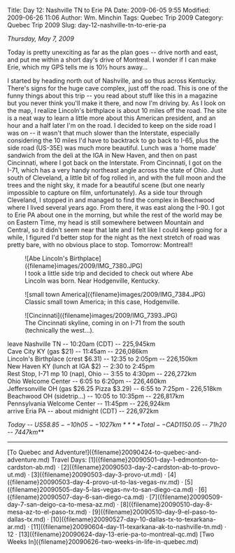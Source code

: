 Title: Day 12: Nashville TN to Erie PA
Date: 2009-06-05 9:55
Modified: 2009-06-26 11:06
Author: Wm. Minchin
Tags: Quebec Trip 2009
Category: Quebec Trip 2009
Slug: day-12-nashville-tn-to-erie-pa

*Thursday, May 7, 2009*

Today is pretty unexciting as far as the plan goes -- drive north and
east, and put me within a short day's drive of Montreal. I wonder if I
can make Erie, which my GPS tells me is 10½ hours away...

<!-- read more -->

I started by heading north out of Nashville, and so thus across
Kentucky. There's signs for the huge cave complex, just off the road.
This is one of the funny things about this trip -- you read about stuff
like this in a magazine but you never think you'll make it there, and
now I'm driving by. As I look on the map, I realize Lincoln's birthplace
is about 10 miles off the road. The site is a neat way to learn a little
more about this American president, and an hour and a half later I'm on
the road. I decided to keep on the side road I was on -- it wasn't that
much slower than the Interstate, especially considering the 10 miles I'd
have to backtrack to go back to I-65, plus the side road (US-35E) was
much more beautiful. Lunch was a 'home made' sandwich from the deli at
the IGA in New Haven, and then on past Cincinnati, where I got back on
the Interstate. From Cincinnati, I got on the I-71, which has a very
handy northeast angle across the state of Ohio. Just south of Cleveland,
a little bit of fog rolled in, and with the full moon and the trees and
the night sky, it made for a beautiful scene (but one nearly impossible
to capture on film, unfortunately). As a side tour through Cleveland, I
stopped in and managed to find the complex in Beechwood where I lived
several years ago. From there, it was east along the I-90. I got to Erie
PA about one in the morning, but while the rest of the world may be on
Eastern Time, my head is still somewhere between Mountain and Central,
so it didn't seem near that late and I felt like I could keep going for
a while, I figured I'd better stop for the night as the next stretch of
road was pretty bare, with no obvious place to stop. Tomorrow:
Montreal!!

<figure markdown=1>
![Abe Lincoln's Birthplace]({filename}images/2009/IMG_7380.JPG)
<figcaption markdown=1>
I took a little side trip and decided to check out where Abe Lincoln was
born. Near Hodgenville, Kentucky.
</figcaption>
</figure>

<figure markdown=1>
![small town America]({filename}images/2009/IMG_7384.JPG)
<figcaption markdown=1>
Classic small town America; in this case, Hodgenville.
</figcaption>
</figure>

<figure markdown=1>
![Cincinnati]({filename}images/2009/IMG_7393.JPG)
<figcaption markdown=1>
The Cincinnati skyline, coming in on I-71 from the south (technically the
west...).
</figcaption>
</figure>

leave Nashville TN -- 10:20am (CDT) -- 225,945km  
Cave City KY (gas $21) -- 11:45am -- 226,086km  
Lincoln's Birthplace (crest $6.31) -- 12:35 to 2:05pm -- 226,150km  
New Haven KY (lunch at IGA $2) -- 2:30 to 2:45pm  
Rest Stop, I-71 mp 10 (nap), Ohio -- 3:55 to 4:30pm -- 226,272km  
Ohio Welcome Center -- 6:05 to 6:20pm -- 226,460km  
Jeffersonville OH (gas $26.25 Pizza $3.29) -- 6:55 to 7:25pm -
226,518km  
Beachwood OH (sidetrip...) -- 10:05 to 10:35pm -- 226,817km  
Pennsylvania Welcome Center -- 11:45pm -- 226,924km  
arrive Eria PA -- about midnight (CDT) -- 226,972km

*Today -- US$58.85 -- 10h05 -- 1027km*  
***Total -- CAD$1150.05 -- 71h20 -- 7447km***

---

<div class="text-center" markdown=1>
[To Quebec and Adventure!]({filename}20090424-to-quebec-and-adventure.md)  
Travel Days:
[1]({filename}20090501-day-1-edmonton-to-cardston-ab.md) ·
[2]({filename}20090503-day-2-cardston-ab-to-provo-ut.md) ·
[3]({filename}20090503-day-3-provo-ut.md) ·
[4]({filename}20090503-day-4-provo-ut-to-las-vegas-nv.md) ·
[5]({filename}20090505-day-5-las-vegas-nv-to-san-diego-ca.md) · 
[6]({filename}20090507-day-6-san-diego-ca.md) ·
[7]({filename}20090509-day-7-san-deigo-ca-to-mesa-az.md) ·
[8]({filename}20090510-day-8-mesa-az-to-el-paso-tx.md) ·
[9]({filename}20090510-day-9-el-paso-to-dallas-tx.md) ·
[10]({filename}20090527-day-10-dallas-tx-to-texarkana-ar.md) ·
[11]({filename}20090604-day-11-texarkana-ak-to-nashville-tn.md) ·
12 ·
[13]({filename}20090624-day-13-erie-pa-to-montreal-qc.md)  
[Two Weeks
In]({filename}20090626-two-weeks-in-life-in-quebec.md)
</div>
